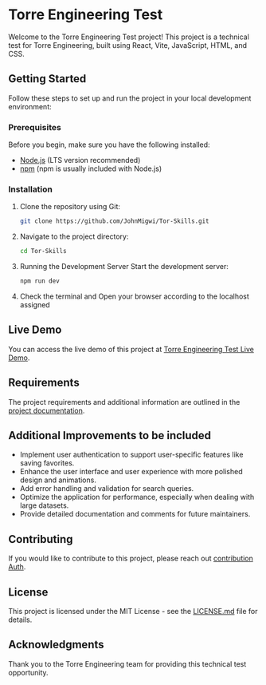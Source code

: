 # Torre Engineering Test

Welcome to the Torre Engineering Test project! This project is a technical test for Torre Engineering, built using React, Vite, JavaScript, HTML, and CSS.

## Getting Started

Follow these steps to set up and run the project in your local development environment:

### Prerequisites

Before you begin, make sure you have the following installed:

- [Node.js](https://nodejs.org/) (LTS version recommended)
- [npm](https://www.npmjs.com/get-npm) (npm is usually included with Node.js)

### Installation

1. Clone the repository using Git:

   ```bash
   git clone https://github.com/JohnMigwi/Tor-Skills.git


2. Navigate to the project directory:

    ```bash
    cd Tor-Skills

3. Running the Development Server
    Start the development server:

    ```bash
    npm run dev

4. Check the terminal and Open your browser according to the localhost assigned


## Live Demo
You can access the live demo of this project at [Torre Engineering Test Live Demo](https://tor-skills-dep.vercel.app/).

## Requirements
The project requirements and additional information are outlined in the [project documentation](documentation.md).

## Additional Improvements to be included

- Implement user authentication to support user-specific features like saving favorites.
- Enhance the user interface and user experience with more polished design and animations.
- Add error handling and validation for search queries.
- Optimize the application for performance, especially when dealing with large datasets.
- Provide detailed documentation and comments for future maintainers.

## Contributing
If you would like to contribute to this project, please reach out [contribution Auth](https://www.linkedin.com/in/migwi).

## License
This project is licensed under the MIT License - see the [LICENSE.md](LICENSE.md) file for details.

## Acknowledgments
Thank you to the Torre Engineering team for providing this technical test opportunity.

